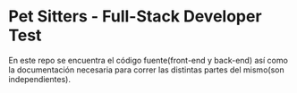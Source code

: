 # Pet Sitters - Full-Stack Developer Test

En este repo se encuentra el código fuente(front-end y back-end) así como la documentación necesaria para correr las distintas partes del mismo(son independientes).
